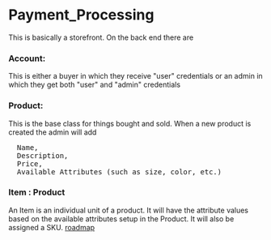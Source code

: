 # Payment_Processing

This is basically a storefront. On the back end there are 
### Account:
This is either a buyer in which they receive "user" credentials or an admin in which they get both "user" and "admin" credentials
### Product:
This is the base class for things bought and sold. When a new product is created the admin will add 
<pre>
  Name,
  Description,
  Price,
  Available Attributes (such as size, color, etc.)
</pre>
### Item : Product
An Item is an individual unit of a product. It will have the attribute values based on the available attributes setup in the Product. It will also be assigned a SKU.
[roadmap](https://github.com/TheFreck/Payment_Processing.wiki.git)

